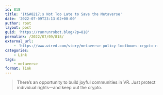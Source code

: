 ```yaml
---
id: 818
title: 'It&#8217;s Not Too Late to Save the Metaverse'
date: '2022-07-09T23:13:02+00:00'
author: root
layout: post
guid: 'https://runrunrobot.blog/?p=818'
permalink: /2022/07/09/818/
external_url:
    - 'https://www.wired.com/story/metaverse-policy-lootboxes-crypto-rights/'
categories:
    - Link
tags:
    - metaverse
format: link
---
```


> There’s an opportunity to build joyful communities in VR. Just protect individual rights—and keep out the crypto.